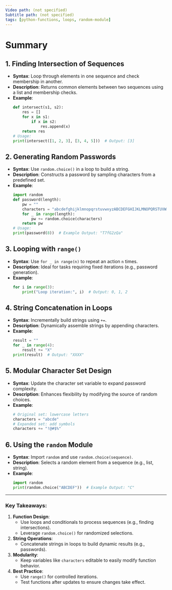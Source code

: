 ```yaml
---
Video path: (not specified)  
Subtitle path: (not specified)  
tags: [python-functions, loops, random-module]  
---
```


# Summary

## 1. **Finding Intersection of Sequences**  
   - **Syntax**: Loop through elements in one sequence and check membership in another.  
   - **Description**: Returns common elements between two sequences using a list and membership checks.  
   - **Example**:  
     ```python  
     def intersect(s1, s2):  
         res = []  
         for x in s1:  
             if x in s2:  
                 res.append(x)  
         return res  
     # Usage:  
     print(intersect([1, 2, 3], [3, 4, 5]))  # Output: [3]  
     ```

## 2. **Generating Random Passwords**  
   - **Syntax**: Use `random.choice()` in a loop to build a string.  
   - **Description**: Constructs a password by sampling characters from a predefined set.  
   - **Example**:  
     ```python  
     import random  
     def password(length):  
         pw = ""  
         characters = "abcdefghijklmnopqrstuvwxyzABCDEFGHIJKLMNOPQRSTUVWXYZ0123456789"  
         for _ in range(length):  
             pw += random.choice(characters)  
         return pw  
     # Usage:  
     print(password(8))  # Example Output: "T7fG2zQa"  
     ```

## 3. **Looping with `range()`**  
   - **Syntax**: Use `for _ in range(n)` to repeat an action `n` times.  
   - **Description**: Ideal for tasks requiring fixed iterations (e.g., password generation).  
   - **Example**:  
     ```python  
     for i in range(3):  
         print("Loop iteration:", i)  # Output: 0, 1, 2  
     ```

## 4. **String Concatenation in Loops**  
   - **Syntax**: Incrementally build strings using `+=`.  
   - **Description**: Dynamically assemble strings by appending characters.  
   - **Example**:  
     ```python  
     result = ""  
     for _ in range(4):  
         result += "X"  
     print(result)  # Output: "XXXX"  
     ```

## 5. **Modular Character Set Design**  
   - **Syntax**: Update the character set variable to expand password complexity.  
   - **Description**: Enhances flexibility by modifying the source of random choices.  
   - **Example**:  
     ```python  
     # Original set: lowercase letters  
     characters = "abcde"  
     # Expanded set: add symbols  
     characters += "!@#$%"  
     ```

## 6. **Using the `random` Module**  
   - **Syntax**: Import `random` and use `random.choice(sequence)`.  
   - **Description**: Selects a random element from a sequence (e.g., list, string).  
   - **Example**:  
     ```python  
     import random  
     print(random.choice("ABCDEF"))  # Example Output: "C"  
     ```

---

### Key Takeaways:  
1. **Function Design**:  
   - Use loops and conditionals to process sequences (e.g., finding intersections).  
   - Leverage `random.choice()` for randomized selections.  
2. **String Operations**:  
   - Concatenate strings in loops to build dynamic results (e.g., passwords).  
3. **Modularity**:  
   - Keep variables like `characters` editable to easily modify function behavior.  
4. **Best Practice**:  
   - Use `range()` for controlled iterations.  
   - Test functions after updates to ensure changes take effect.  
